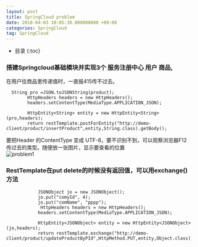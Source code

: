 ```yaml
---
layout: post
title: SpringCloud problem
date: 2018-04-03 10:05:30.000000000 +09:00
categories: SpringCloud
tag: SpringCloud
---
```

* 目录
{:toc}
### 搭建Springcloud基础模块并实现3个  服务注册中心     用户    商品,
在用户往商品里传递值时，一直报415传不过去。
```
  String pro =JSON.toJSONString(product);
	    HttpHeaders headers = new HttpHeaders();
	    headers.setContentType(MediaType.APPLICATION_JSON);

	    HttpEntity<String> entity = new HttpEntity<String>(pro,headers);
	    return restTemplate.postForEntity("http://demo-client/product/insertProduct",entity,String.class).getBody();
```
要把Header 的ContentType 变成 UTF-8，要不识别不到，可以观察浏览器F12传过去的类型。随便放一张图片，显示要查看的位置<br>
![problem1](http://p6b2ow781.bkt.clouddn.com/problem1.png)
### RestTemplate在put  delete的时候没有返回值，可以用exchange()方法
```
            JSONObject jo = new JSONObject();
	    	jo.put("comyId", 4);
	    	jo.put("comName", "pppp");
	    	 HttpHeaders headers = new HttpHeaders();
	 	    headers.setContentType(MediaType.APPLICATION_JSON);

	 	    HttpEntity<JSONObject> entity = new HttpEntity<JSONObject>(jo,headers);
	    	return restTemplate.exchange("http://demo-client/product/updateProductByPId",HttpMethod.PUT,entity,Object.class);
```